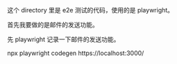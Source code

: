 这个 directory 里是 e2e 测试的代码，使用的是 playwright。

首先我要做的是邮件的发送功能。

先 playwright 记录一下邮件的发送功能。

npx playwright codegen https://localhost:3000/